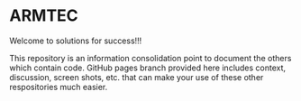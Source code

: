 # ARMTEC

Welcome to solutions for success!!!

This repository is an information consolidation point to document the others which contain code.  GitHub pages branch provided here includes context, discussion, screen shots, etc. that can make your use of these other respositories much easier.
